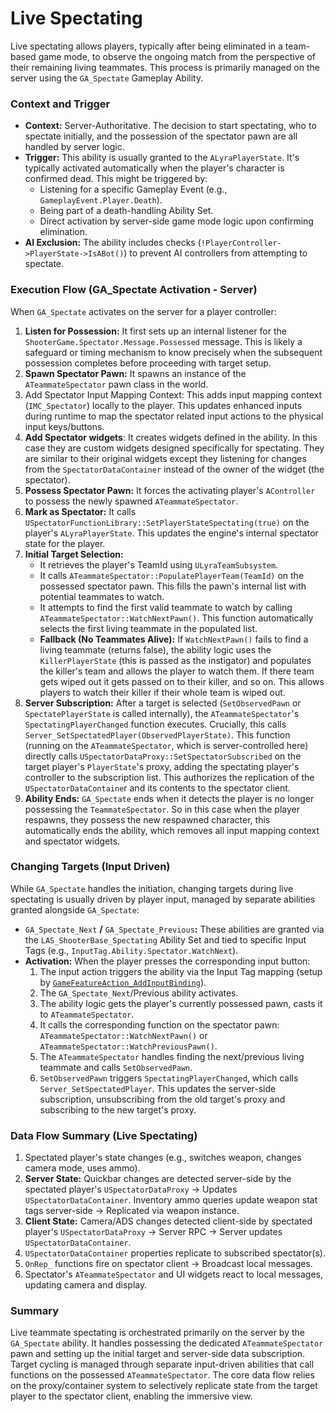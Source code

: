 # Live Spectating

Live spectating allows players, typically after being eliminated in a team-based game mode, to observe the ongoing match from the perspective of their remaining living teammates. This process is primarily managed on the server using the `GA_Spectate` Gameplay Ability.

### Context and Trigger

* **Context:** Server-Authoritative. The decision to start spectating, who to spectate initially, and the possession of the spectator pawn are all handled by server logic.
* **Trigger:** This ability is usually granted to the `ALyraPlayerState`. It's typically activated automatically when the player's character is confirmed dead. This might be triggered by:
  * Listening for a specific Gameplay Event (e.g., `GameplayEvent.Player.Death`).
  * Being part of a death-handling Ability Set.
  * Direct activation by server-side game mode logic upon confirming elimination.
* **AI Exclusion:** The ability includes checks (`!PlayerController->PlayerState->IsABot()`) to prevent AI controllers from attempting to spectate.

### Execution Flow (GA\_Spectate Activation - Server)

When `GA_Spectate` activates on the server for a player controller:

1. **Listen for Possession:** It first sets up an internal listener for the `ShooterGame.Spectator.Message.Possessed` message. This is likely a safeguard or timing mechanism to know precisely when the subsequent possession completes before proceeding with target setup.
2. **Spawn Spectator Pawn:** It spawns an instance of the `ATeammateSpectator` pawn class in the world.
3. Add Spectator Input Mapping Context: This adds input mapping context (`IMC_Spectator`) locally to the player. This updates enhanced inputs during runtime to map the spectator related input actions to the physical input keys/buttons.&#x20;
4. **Add Spectator widgets**: It creates widgets defined in the ability. In this case they are custom widgets designed specifically for spectating. They are similar to their original widgets except they listening for changes from the `SpectatorDataContainer` instead of the owner of the widget (the spectator).&#x20;
5. **Possess Spectator Pawn:** It forces the activating player's `AController` to possess the newly spawned `ATeammateSpectator`.
6. **Mark as Spectator:** It calls `USpectatorFunctionLibrary::SetPlayerStateSpectating(true)` on the player's `ALyraPlayerState`. This updates the engine's internal spectator state for the player.
7. **Initial Target Selection:**
   * It retrieves the player's TeamId using `ULyraTeamSubsystem`.
   * It calls `ATeammateSpectator::PopulatePlayerTeam(TeamId)` on the possessed spectator pawn. This fills the pawn's internal list with potential teammates to watch.
   * It attempts to find the first valid teammate to watch by calling `ATeammateSpectator::WatchNextPawn()`. This function automatically selects the first living teammate in the populated list.
   * **Fallback (No Teammates Alive):** If `WatchNextPawn()` fails to find a living teammate (returns false), the ability logic uses the `KillerPlayerState` (this is passed as the instigator) and populates the killer's team and allows the player to watch them. If there team gets wiped out it gets passed on to their killer, and so on. This allows players to watch their killer if their whole team is wiped out.
8. **Server Subscription:** After a target is selected (`SetObservedPawn` or `SpectatePlayerState` is called internally), the `ATeammateSpectator`'s `SpectatingPlayerChanged` function executes. Crucially, this calls `Server_SetSpectatedPlayer(ObservedPlayerState)`. This function (running on the `ATeammateSpectator`, which is server-controlled here) directly calls `USpectatorDataProxy::SetSpectatorSubscribed` on the target player's `PlayerState`'s proxy, adding the spectating player's controller to the subscription list. This authorizes the replication of the `USpectatorDataContaine`r and its contents to the spectator client.
9. **Ability Ends:** `GA_Spectate` ends when it detects the player is no longer possessing the `TeammateSpectator`. So in this case when the player respawns, they possess the new respawned character, this automatically ends the ability, which removes all input mapping context and spectator widgets.

### Changing Targets (Input Driven)

While `GA_Spectate` handles the initiation, changing targets during live spectating is usually driven by player input, managed by separate abilities granted alongside `GA_Spectate`:

* `GA_Spectate_Next` **/** `GA_Spectate_Previous`**:** These abilities are granted via the `LAS_ShooterBase_Spectating` Ability Set and tied to specific Input Tags (e.g., `InputTag.Ability.Spectator.WatchNext`).
* **Activation:** When the player presses the corresponding input button:
  1. The input action triggers the ability via the Input Tag mapping (setup by [`GameFeatureAction_AddInputBinding`](../../../../base-lyra-modified/gameframework-and-experience/game-features/game-feature-actions/add-input-binding.md)).
  2. The `GA_Spectate_Next`/Previous ability activates.
  3. The ability logic gets the player's currently possessed pawn, casts it to `ATeammateSpectator`.
  4. It calls the corresponding function on the spectator pawn: `ATeammateSpectator::WatchNextPawn()` or `ATeammateSpectator::WatchPreviousPawn()`.
  5. The `ATeammateSpectator` handles finding the next/previous living teammate and calls `SetObservedPawn`.
  6. `SetObservedPawn` triggers `SpectatingPlayerChanged`, which calls `Server_SetSpectatedPlayer`. This updates the server-side subscription, unsubscribing from the old target's proxy and subscribing to the new target's proxy.

### Data Flow Summary (Live Spectating)

1. Spectated player's state changes (e.g., switches weapon, changes camera mode, uses ammo).
2. **Server State:** Quickbar changes are detected server-side by the spectated player's `USpectatorDataProxy` -> Updates `USpectatorDataContainer`. Inventory ammo queries update weapon stat tags server-side -> Replicated via weapon instance.
3. **Client State:** Camera/ADS changes detected client-side by spectated player's `USpectatorDataProxy` -> Server RPC -> Server updates `USpectatorDataContainer`.
4. `USpectatorDataContainer` properties replicate to subscribed spectator(s).
5. `OnRep_` functions fire on spectator client -> Broadcast local messages.
6. Spectator's `ATeammateSpectator` and UI widgets react to local messages, updating camera and display.

### Summary

Live teammate spectating is orchestrated primarily on the server by the `GA_Spectate` ability. It handles possessing the dedicated `ATeammateSpectator` pawn and setting up the initial target and server-side data subscription. Target cycling is managed through separate input-driven abilities that call functions on the possessed `ATeammateSpectator`. The core data flow relies on the proxy/container system to selectively replicate state from the target player to the spectator client, enabling the immersive view.
